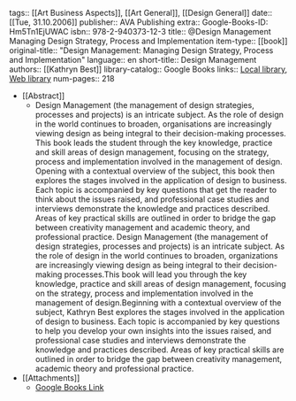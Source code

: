 tags:: [[Art Business Aspects]], [[Art General]], [[Design General]]
date:: [[Tue, 31.10.2006]]
publisher:: AVA Publishing
extra:: Google-Books-ID: Hm5Tn1EjUWAC
isbn:: 978-2-940373-12-3
title:: @Design Management Managing Design Strategy, Process and Implementation
item-type:: [[book]]
original-title:: "Design Management: Managing Design Strategy, Process and Implementation"
language:: en
short-title:: Design Management
authors:: [[Kathryn Best]]
library-catalog:: Google Books
links:: [Local library](zotero://select/library/items/CPQ694Z7), [Web library](https://www.zotero.org/users/6520516/items/CPQ694Z7)
num-pages:: 218

- [[Abstract]]
	- Design Management (the management of design strategies, processes and projects) is an intricate subject. As the role of design in the world continues to broaden, organisations are increasingly viewing design as being integral to their decision-making processes. This book leads the student through the key knowledge, practice and skill areas of design management, focusing on the strategy, process and implementation involved in the management of design. Opening with a contextual overview of the subject, this book then explores the stages involved in the application of design to business. Each topic is accompanied by key questions that get the reader to think about the issues raised, and professional case studies and interviews demonstrate the knowledge and practices described. Areas of key practical skills are outlined in order to bridge the gap between creativity management and academic theory, and professional practice. Design Management (the management of design strategies, processes and projects) is an intricate subject. As the role of design in the world continues to broaden, organizations are increasingly viewing design as being integral to their decision-making processes.This book will lead you through the key knowledge, practice and skill areas of design management, focusing on the strategy, process and implementation involved in the management of design.Beginning with a contextual overview of the subject, Kathryn Best explores the stages involved in the application of design to business. Each topic is accompanied by key questions to help you develop your own insights into the issues raised, and professional case studies and interviews demonstrate the knowledge and practices described. Areas of key practical skills are outlined in order to bridge the gap between creativity management, academic theory and professional practice.
- [[Attachments]]
	- [Google Books Link](https://books.google.ru/books?id=Hm5Tn1EjUWAC)